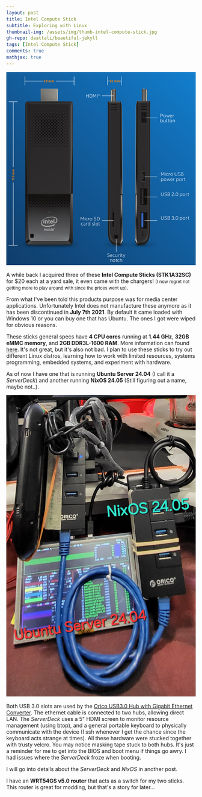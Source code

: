 ```yaml
---
layout: post
title: Intel Compute Stick
subtitle: Exploring with Linux
thumbnail-img: /assets/img/thumb-intel-compute-stick.jpg
gh-repo: daattali/beautiful-jekyll
tags: [Intel Compute Stick]
comments: true
mathjax: true
---
```


![Intel Compute Stick](../assets/img/intel-compute-stick.jpg)

A while back I acquired three of these **Intel Compute Sticks (STK1A32SC)** for $20 each at a yard sale, it even came with the chargers! <small>(I now regret not getting more to play around with since the prices went up)</small>.

From what I've been told this products purpose was for media center applications. Unfortunately Intel does not manufacture these anymore as it has been discontinued in **July 7th 2021**. By default it came loaded with Windows 10 or you can buy one that has Ubuntu. The ones I got were wiped for obvious reasons.

These sticks general specs have **4 CPU cores** running at **1.44 GHz**, **32GB eMMC memory**, and **2GB DDR3L-1600 RAM**. More information can found [here](https://www.intel.com/content/www/us/en/products/sku/91065/intel-compute-stick-stk1a32sc/specifications.html). It's not great, but it's also not bad. I plan to use these sticks to try out different Linux distros, learning how to work with limited resources, systems programming, embedded systems, and experiment with hardware.

As of now I have one that is running **Ubuntu Server 24.04** (I call it a *ServerDeck*) and another running **NixOS 24.05** (Still figuring out a name, maybe not..). 

![Ubuntu Server and NixOS](../assets/img/ubuntu-server-and-nixos-sticks.jpg)

Both USB 3.0 slots are used by the [Orico USB3.0 Hub with Gigabit Ethernet Converter](https://www.orico.shop/en/orico-usb30-hub-with-gigabit-ethernet-converter.html). The ethernet cable is connected to two hubs, allowing direct LAN. The *ServerDeck* uses a 5" HDMI screen to monitor resource management (using btop), and a general portable keyboard to physically communicate with the device (I ssh whenever I get the chance since the keyboard acts strange at times). All these hardware were stucked together with trusty velcro. You may notice masking tape stuck to both hubs. It's just a reminder for me to get into the BIOS and boot menu if things go awry. I had issues where the *ServerDeck* froze when booting. 

I will go into details about the *ServerDeck* and *NixOS* in another post.

I have an **WRT54GS v5.0 router** that acts as a switch for my two sticks. This router is great for modding, but that's a story for later...